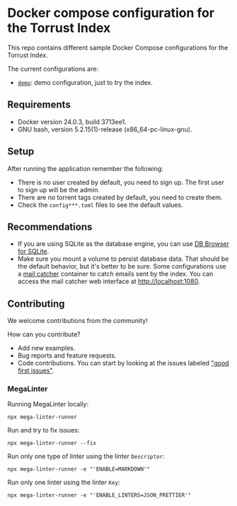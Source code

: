 # Docker compose configuration for the Torrust Index

This repo contains different sample Docker Compose configurations for the Torrust Index.

The current configurations are:

- [`demo`](./demo/README.md): demo configuration, just to try the index.

## Requirements

- Docker version 24.0.3, build 3713ee1.
- GNU bash, version 5.2.15(1)-release (x86_64-pc-linux-gnu).

## Setup

After running the application remember the following:

- There is no user created by default, you need to sign up. The first user to sign up will be the admin.
- There are no torrent tags created by default, you need to create them.
- Check the `config***.toml` files to see the default values.

## Recommendations

- If you are using SQLite as the database engine, you can use [DB Browser for SQLite](https://sqlitebrowser.org/).
- Make sure you mount a volume to persist database data. That should be the default behavior, but it's better to be sure.
Some configurations use a [mail catcher](https://mailcatcher.me/) container to catch emails sent by the index. You can access the mail catcher web interface at <http://localhost:1080>.

## Contributing

We welcome contributions from the community!

How can you contribute?

- Add new examples.
- Bug reports and feature requests.
- Code contributions. You can start by looking at the issues labeled ["good first issues"](https://github.com/torrust/torrust-compose/issues?q=is%3Aissue+is%3Aopen+label%3A%22good+first+issue%22).

### MegaLinter

Running MegaLinter locally:

```console
npx mega-linter-runner
```

Run and try to fix issues:

```console
npx mega-linter-runner --fix
```

Run only one type of linter using the linter `Descriptor`:

```console
npx mega-linter-runner -e "'ENABLE=MARKDOWN'"
```

Run only one linter using the linter `Key`:

```console
npx mega-linter-runner -e "'ENABLE_LINTERS=JSON_PRETTIER'"
```

